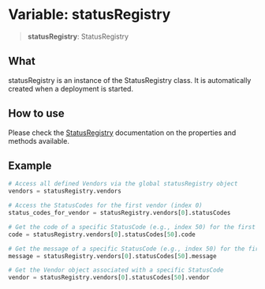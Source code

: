 # Variable: statusRegistry

> **statusRegistry**: StatusRegistry

## What
statusRegistry is an instance of the StatusRegistry class.
It is automatically created when a deployment is started.

## How to use
Please check the [StatusRegistry](../classes/StatusRegistry.md) documentation on the properties and methods available.

## Example

```python
# Access all defined Vendors via the global statusRegistry object
vendors = statusRegistry.vendors

# Access the StatusCodes for the first vendor (index 0)
status_codes_for_vendor = statusRegistry.vendors[0].statusCodes

# Get the code of a specific StatusCode (e.g., index 50) for the first vendor
code = statusRegistry.vendors[0].statusCodes[50].code

# Get the message of a specific StatusCode (e.g., index 50) for the first vendor
message = statusRegistry.vendors[0].statusCodes[50].message

# Get the Vendor object associated with a specific StatusCode
vendor = statusRegistry.vendors[0].statusCodes[50].vendor
```
